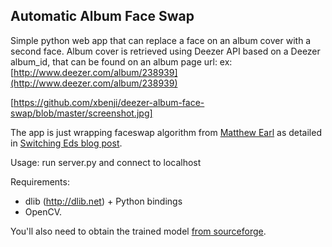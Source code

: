 ## Automatic Album Face Swap

Simple python web app that can replace a face on an album cover with a second face.
Album cover is retrieved using Deezer API based on a Deezer album_id, that can be found on an album page url:
ex: [http://www.deezer.com/album/238939](http://www.deezer.com/album/238939)

[https://github.com/xbenji/deezer-album-face-swap/blob/master/screenshot.jpg]

The app is just wrapping faceswap algorithm from [Matthew Earl](https://github.com/matthewearl/faceswap) as detailed in [Switching Eds blog post](http://matthewearl.github.io/2015/07/28/switching-eds-with-python/).

Usage:
run server.py and connect to localhost 

Requirements:
- dlib (http://dlib.net) + Python bindings
- OpenCV. 

You'll also need to obtain the trained model [from
sourceforge](http://sourceforge.net/projects/dclib/files/dlib/v18.10/shape_predictor_68_face_landmarks.dat.bz2).
